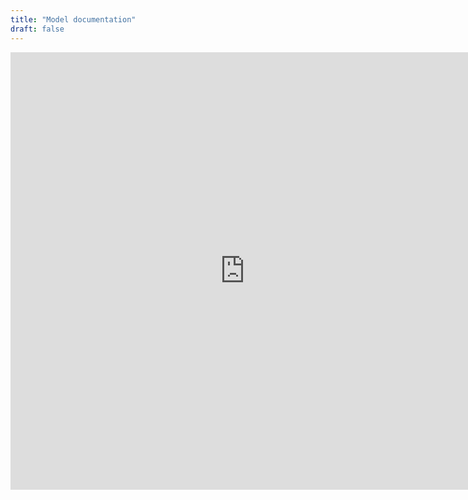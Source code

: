 ```yaml
---
title: "Model documentation"
draft: false
---
```



<iframe src="http://www.apsim.info/APSIM.Builds.Service/Builds.svc/GetDocumentationHTML" width="750" height="700" frameborder="0"/>